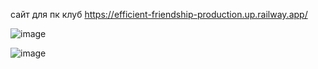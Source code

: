 сайт для пк клуб
https://efficient-friendship-production.up.railway.app/


![image](https://github.com/user-attachments/assets/a9af1c1b-ce55-41df-a982-be9afe3037c9)


![image](https://github.com/user-attachments/assets/c1c9c05d-0b43-43de-8ab4-504a96c13b53)
